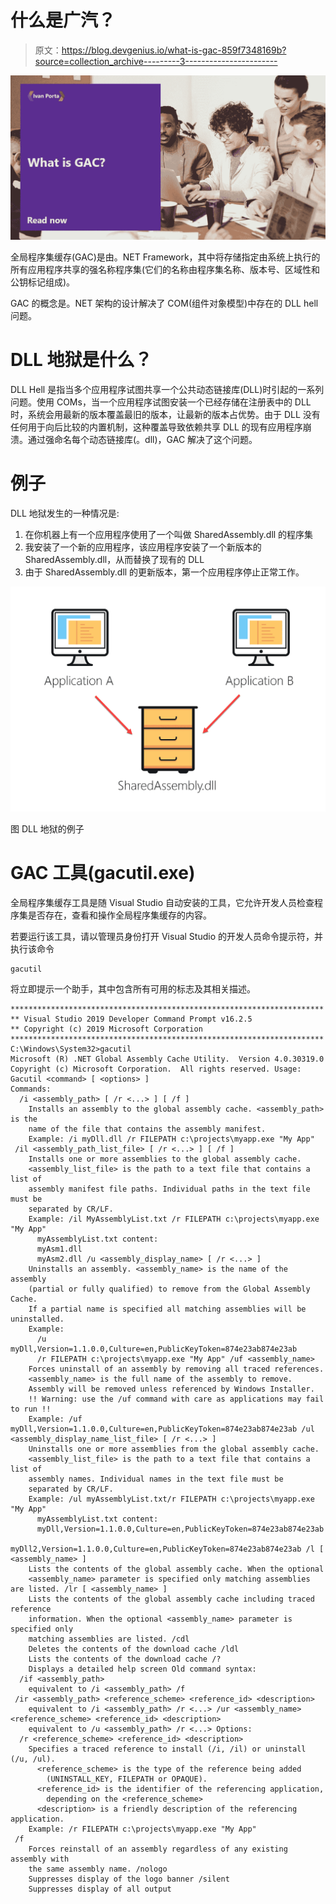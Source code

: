# 什么是广汽？

> 原文：<https://blog.devgenius.io/what-is-gac-859f7348169b?source=collection_archive---------3----------------------->

![](img/ea03fd1f03577bdfcbc9e899888f3dbf.png)

全局程序集缓存(GAC)是由。NET Framework，其中将存储指定由系统上执行的所有应用程序共享的强名称程序集(它们的名称由程序集名称、版本号、区域性和公钥标记组成)。

GAC 的概念是。NET 架构的设计解决了 COM(组件对象模型)中存在的 DLL hell 问题。

# DLL 地狱是什么？

DLL Hell 是指当多个应用程序试图共享一个公共动态链接库(DLL)时引起的一系列问题。使用 COMs，当一个应用程序试图安装一个已经存储在注册表中的 DLL 时，系统会用最新的版本覆盖最旧的版本，让最新的版本占优势。由于 DLL 没有任何用于向后比较的内置机制，这种覆盖导致依赖共享 DLL 的现有应用程序崩溃。通过强命名每个动态链接库(。dll)，GAC 解决了这个问题。

# 例子

DLL 地狱发生的一种情况是:

1.  在你机器上有一个应用程序使用了一个叫做 SharedAssembly.dll 的程序集
2.  我安装了一个新的应用程序，该应用程序安装了一个新版本的 SharedAssembly.dll，从而替换了现有的 DLL
3.  由于 SharedAssembly.dll 的更新版本，第一个应用程序停止正常工作。

![](img/c0af5b5bf8b6447ad5585b8dfc83d34a.png)

图 DLL 地狱的例子

# GAC 工具(gacutil.exe)

全局程序集缓存工具是随 Visual Studio 自动安装的工具，它允许开发人员检查程序集是否存在，查看和操作全局程序集缓存的内容。

若要运行该工具，请以管理员身份打开 Visual Studio 的开发人员命令提示符，并执行该命令

```
gacutil
```

将立即提示一个助手，其中包含所有可用的标志及其相关描述。

```
**********************************************************************
** Visual Studio 2019 Developer Command Prompt v16.2.5
** Copyright (c) 2019 Microsoft Corporation
********************************************************************** C:\Windows\System32>gacutil
Microsoft (R) .NET Global Assembly Cache Utility.  Version 4.0.30319.0
Copyright (c) Microsoft Corporation.  All rights reserved. Usage: Gacutil <command> [ <options> ]
Commands:
  /i <assembly_path> [ /r <...> ] [ /f ]
    Installs an assembly to the global assembly cache. <assembly_path> is the
    name of the file that contains the assembly manifest.
    Example: /i myDll.dll /r FILEPATH c:\projects\myapp.exe "My App"
 /il <assembly_path_list_file> [ /r <...> ] [ /f ]
    Installs one or more assemblies to the global assembly cache.
    <assembly_list_file> is the path to a text file that contains a list of
    assembly manifest file paths. Individual paths in the text file must be
    separated by CR/LF.
    Example: /il MyAssemblyList.txt /r FILEPATH c:\projects\myapp.exe "My App"
      myAssemblyList.txt content:
      myAsm1.dll
      myAsm2.dll /u <assembly_display_name> [ /r <...> ]
    Uninstalls an assembly. <assembly_name> is the name of the assembly
    (partial or fully qualified) to remove from the Global Assembly Cache.
    If a partial name is specified all matching assemblies will be uninstalled.
    Example:
      /u myDll,Version=1.1.0.0,Culture=en,PublicKeyToken=874e23ab874e23ab
      /r FILEPATH c:\projects\myapp.exe "My App" /uf <assembly_name>
    Forces uninstall of an assembly by removing all traced references.
    <assembly_name> is the full name of the assembly to remove.
    Assembly will be removed unless referenced by Windows Installer.
    !! Warning: use the /uf command with care as applications may fail to run !!
    Example: /uf myDll,Version=1.1.0.0,Culture=en,PublicKeyToken=874e23ab874e23ab /ul <assembly_display_name_list_file> [ /r <...> ]
    Uninstalls one or more assemblies from the global assembly cache.
    <assembly_list_file> is the path to a text file that contains a list of
    assembly names. Individual names in the text file must be
    separated by CR/LF.
    Example: /ul myAssemblyList.txt/r FILEPATH c:\projects\myapp.exe "My App"
      myAssemblyList.txt content:
      myDll,Version=1.1.0.0,Culture=en,PublicKeyToken=874e23ab874e23ab
      myDll2,Version=1.1.0.0,Culture=en,PublicKeyToken=874e23ab874e23ab /l [ <assembly_name> ]
    Lists the contents of the global assembly cache. When the optional
    <assembly_name> parameter is specified only matching assemblies are listed. /lr [ <assembly_name> ]
    Lists the contents of the global assembly cache including traced reference
    information. When the optional <assembly_name> parameter is specified only
    matching assemblies are listed. /cdl
    Deletes the contents of the download cache /ldl
    Lists the contents of the download cache /?
    Displays a detailed help screen Old command syntax:
  /if <assembly_path>
    equivalent to /i <assembly_path> /f
 /ir <assembly_path> <reference_scheme> <reference_id> <description>
    equivalent to /i <assembly_path> /r <...> /ur <assembly_name> <reference_scheme> <reference_id> <description>
    equivalent to /u <assembly_path> /r <...> Options:
  /r <reference_scheme> <reference_id> <description>
    Specifies a traced reference to install (/i, /il) or uninstall (/u, /ul).
      <reference_scheme> is the type of the reference being added
        (UNINSTALL_KEY, FILEPATH or OPAQUE).
      <reference_id> is the identifier of the referencing application,
        depending on the <reference_scheme>
      <description> is a friendly description of the referencing application.
    Example: /r FILEPATH c:\projects\myapp.exe "My App"
 /f
    Forces reinstall of an assembly regardless of any existing assembly with
    the same assembly name. /nologo
    Suppresses display of the logo banner /silent
    Suppresses display of all output
```